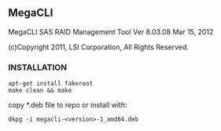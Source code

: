 ## MegaCLI

MegaCLI SAS RAID Management Tool  Ver 8.03.08 Mar 15, 2012

(c)Copyright 2011, LSI Corporation, All Rights Reserved.


### INSTALLATION

	apt-get install fakeroot
	make clean && make
	
copy *.deb file to repo or install with:

	dkpg -i megacli-<version>-1_amd64.deb
	
